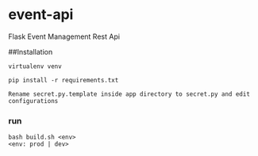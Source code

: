 # event-api
Flask Event Management Rest Api

##Installation

```
virtualenv venv

pip install -r requirements.txt

Rename secret.py.template inside app directory to secret.py and edit configurations
```

### run
```
bash build.sh <env>
<env: prod | dev>
```
